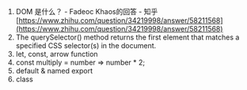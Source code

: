 1. DOM 是什么？ - Fadeoc Khaos的回答 - 知乎 [https://www.zhihu.com/question/34219998/answer/58211568](https://www.zhihu.com/question/34219998/answer/58211568)
2. The querySelector\(\) method returns the first element that matches a specified CSS selector\(s\) in the document.
3. let, const, arrow function
4. const multiply = number =&gt; number \* 2;
5. default & named export
6. class



